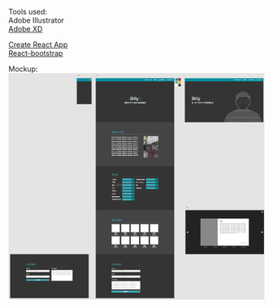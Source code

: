 Tools used:  
Adobe Illustrator  
[Adobe XD](https://www.adobe.com/be_nl/products/xd.html)  
  
[Create React App](https://github.com/facebook/create-react-app)  
[React-bootstrap](https://github.com/react-bootstrap/react-bootstrap)  
  
Mockup:
![mockup](https://raw.githubusercontent.com/bmijnendonckx/portfolio/master/readme-files/mockup.png)